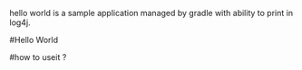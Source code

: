 hello world is a sample application managed by gradle
with ability to print in log4j.

#Hello World

#how to useit ?


